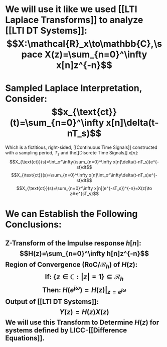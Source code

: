 # We will use it like we used [[LTI Laplace Transforms]] to analyze [[LTI DT Systems]]:$$X:\mathcal{R}_x\to\mathbb{C},\space X(z)=\sum_{n=0}^\infty x[n]z^{-n}$$
# Sampled Laplace Interpretation, Consider:$$x_{\text{ct}}(t)=\sum_{n=0}^\infty x[n]\delta(t-nT_s)$$
Which is a fictitious, right-sided, [[Continuous Time Signals]] constructed with a sampling period, $T_s$ and the[[Discrete Time Signals]] $x[n]$:
$$X_{\text{ct}}(s)=\int_o^\infty(\sum_{n=0}^\infty x[n]\delta(t-nT_s))e^{-st}dt$$$$X_{\text{ct}}(s)=\sum_{n=0}^\infty x[n]\int_o^\infty\delta(t-nT_s)e^{-st}dt$$$$X_{\text{ct}}(s)=\sum_{n=0}^\infty x[n](e^{-sT_s})^{-n}=X(z)\to z≜e^{sT_s}$$
# We can Establish the Following Conclusions:
## Z-Transform of the Impulse response $h[n]$: $$H(z)=\sum_{n=0}^\infty h[n]z^{-n}$$Region of Convergence (RoC/$\mathcal{R}_h$) of $H(z)$:$$\text{If: } \{z\in\mathbb{C}:|z|=1\}\subseteq\mathcal{R}_h$$$$\text{Then: }H(e^{j\omega})=H(z)|_{z=e^{j\omega}}$$Output of [[LTI DT Systems]]:$$Y(z)=H(z)X(z)$$We will use this Transform to Determine $H(z)$ for systems defined by LICC-[[Difference Equations]].
